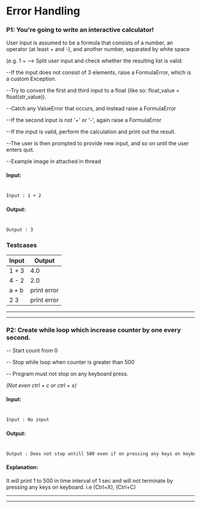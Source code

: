 # Error Handling
### P1: You're going to write an interactive calculator!
User input is assumed to be a formula that consists of a number, an operator (at least + and -), and another number, separated by white space

(e.g. 1 + --> Split user input and check whether the resulting list is valid:

--If the input does not consist of 3 elements, raise a FormulaError, which is a custom Exception.

--Try to convert the first and third input to a float (like so: float_value = float(str_value)). 

--Catch any ValueError that occurs, and instead raise a FormulaError

--If the second input is not '+' or '-', again raise a FormulaError

--If the input is valid, perform the calculation and print out the result.

--The user is then prompted to provide new input, and so on until the user enters quit.

--Example image in attached in thread

#### Input:
#
```sh
Input : 1 + 2
```
#### Output:
#
```sh
Output : 3
```
### Testcases
| Input | Output |
| ------ | ------ |
| 1 + 3 | 4.0 |
| 4 - 2 | 2.0 |
| a + b | print error |
| 2 3   | print error |


-----------------------------------------------
-----------------------------------------------

### P2: Create while loop which increase counter by one every second.

-- Start count from 0

-- Stop while loop when counter is greater than 500

-- Program must not stop on any keyboard press. 

*(Not even ctrl + c or ctrl + x)*


#### Input:
#
```sh
Input : No input
```
#### Output:
#
```sh
Output : Does not stop untill 500 even if on pressing any keys on keyboard 
```
#### Explanation:
It will print 1 to 500 in time interval of 1 sec and will not terminate by pressing any keys on keyboard. i.e (Ctrl+X), (Ctrl+C)


-----------------------------------------------
-----------------------------------------------